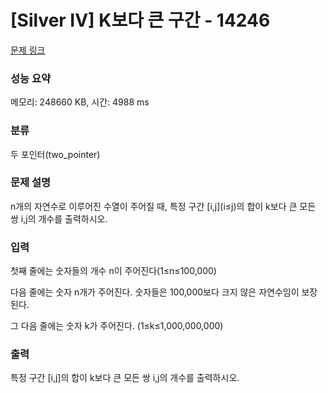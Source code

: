 # [Silver IV] K보다 큰 구간 - 14246 

[문제 링크](https://www.acmicpc.net/problem/14246) 

### 성능 요약

메모리: 248660 KB, 시간: 4988 ms

### 분류

두 포인터(two_pointer)

### 문제 설명

<p>n개의 자연수로 이루어진 수열이 주어질 때, 특정 구간 [i,j](i≤j)의 합이 k보다 큰 모든 쌍 i,j의 개수를 출력하시오.</p>

### 입력 

 <p>첫째 줄에는 숫자들의 개수 n이 주어진다(1≤n≤100,000)</p>

<p>다음 줄에는 숫자 n개가 주어진다. 숫자들은 100,000보다 크지 않은 자연수임이 보장된다.</p>

<p>그 다음 줄에는 숫자 k가 주어진다. (1≤k≤1,000,000,000)</p>

### 출력 

 <p>특정 구간 [i,j]의 합이 k보다 큰 모든 쌍 i,j의 개수를 출력하시오.</p>

